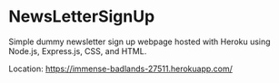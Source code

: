 # NewsLetterSignUp
Simple dummy newsletter sign up webpage hosted with Heroku using Node.js, Express.js, CSS, and HTML.

Location: https://immense-badlands-27511.herokuapp.com/

